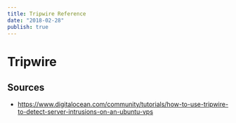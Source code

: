```yaml
---
title: Tripwire Reference
date: "2018-02-28"
publish: true
---
```



# Tripwire


## Sources

- https://www.digitalocean.com/community/tutorials/how-to-use-tripwire-to-detect-server-intrusions-on-an-ubuntu-vps